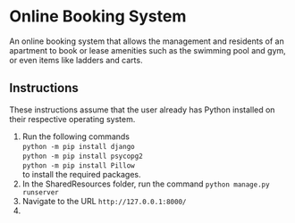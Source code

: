 # Online Booking System
An online booking system that allows the management and residents of an apartment to book or lease amenities such as the swimming pool and gym, or even items like ladders and carts.

## Instructions
These instructions assume that the user already has Python installed on their respective operating system.

1. Run the following commands\
`python -m pip install django`\
`python -m pip install psycopg2`\
`python -m pip install Pillow`\
to install the required packages.
2. In the SharedResources folder, run the command `python manage.py runserver`
3. Navigate to the URL `http://127.0.0.1:8000/`
4. 
